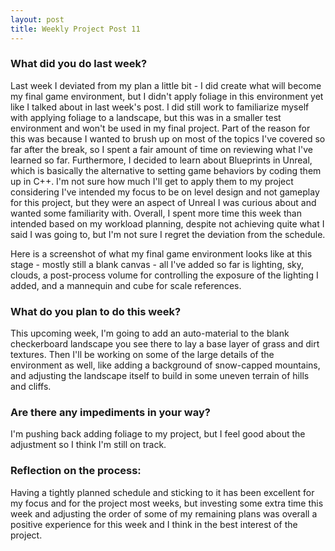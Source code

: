 ```yaml
---
layout: post
title: Weekly Project Post 11
---
```


### What did you do last week?

Last week I deviated from my plan a little bit - I did create what will become my final game environment, but I didn't apply foliage in this environment yet like I talked about in last week's post. 
I did still work to familiarize myself with applying foliage to a landscape, but this was in a smaller test environment and won't be used in my final project. 
Part of the reason for this was because I wanted to brush up on most of the topics I've covered so far after the break, so I spent a fair amount of time on reviewing what I've learned so far. 
Furthermore, I decided to learn about Blueprints in Unreal, which is basically the alternative to setting game behaviors by coding them up in C++. 
I'm not sure how much I'll get to apply them to my project considering I've intended my focus to be on level design and not gameplay for this project, but they were an aspect of Unreal I was curious about and wanted some familiarity with. 
Overall, I spent more time this week than intended based on my workload planning, despite not achieving quite what I said I was going to, but I'm not sure I regret the deviation from the schedule. 

Here is a screenshot of what my final game environment looks like at this stage - mostly still a blank canvas - all I've added so far is lighting, sky, clouds, a post-process volume for controlling the exposure of the lighting I added, and a mannequin and cube for scale references. 



### What do you plan to do this week?

This upcoming week, I'm going to add an auto-material to the blank checkerboard landscape you see there to lay a base layer of grass and dirt textures. 
Then I'll be working on some of the large details of the environment as well, like adding a background of snow-capped mountains, and adjusting the landscape itself to build in some uneven terrain of hills and cliffs. 

### Are there any impediments in your way?

I'm pushing back adding foliage to my project, but I feel good about the adjustment so I think I'm still on track. 

### Reflection on the process:

Having a tightly planned schedule and sticking to it has been excellent for my focus and for the project most weeks, but investing some extra time this week and adjusting the order of some of my remaining plans was overall a positive experience for this week and I think in the best interest of the project. 
